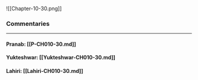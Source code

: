 ![[Chapter-10-30.png]]

### Commentaries

---

#### Pranab: [[P-CH010-30.md]]

#### Yukteshwar: [[Yukteshwar-CH010-30.md]]

#### Lahiri: [[Lahiri-CH010-30.md]]
